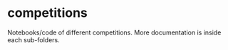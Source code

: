 # competitions
Notebooks/code of different competitions. More documentation is inside each sub-folders. 
